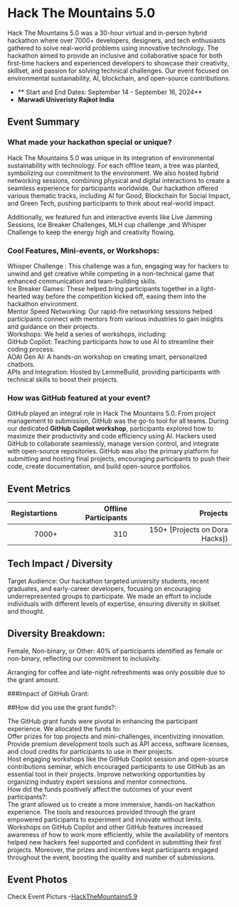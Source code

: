 # Hack The Mountains 5.0
Hack The Mountains 5.0 was a 30-hour virtual and in-person hybrid hackathon where over 7000+ developers, designers, and tech enthusiasts gathered to solve real-world problems using innovative technology. The hackathon aimed to provide an inclusive and collaborative space for both first-time hackers and experienced developers to showcase their creativity, skillset, and passion for solving technical challenges. Our event focused on environmental sustainability, AI, blockchain, and open-source contributions.
<br>
 - **  Start and End Dates: September 14 - September 16, 2024** 
 - **Marwadi Univeristy Rajkot India**

## Event Summary

### What made your hackathon special or unique?
Hack The Mountains 5.0 was unique in its integration of environmental sustainability with technology. For each offline team, a tree was planted, symbolizing our commitment to the environment. We also hosted hybrid networking sessions, combining physical and digital interactions to create a seamless experience for participants worldwide. Our hackathon offered various thematic tracks, including AI for Good, Blockchain for Social Impact, and Green Tech, pushing participants to think about real-world impact.

Additionally, we featured fun and interactive events like Live Jamming Sessions, Ice Breaker Challenges, MLH cup challenge ,and Whisper Challenge to keep the energy high and creativity flowing.

### Cool Features, Mini-events, or Workshops:
Whisper Challenge : This challenge was a fun, engaging way for hackers to unwind and get creative while competing in a non-technical game that enhanced communication and team-building skills.
<br/>
Ice Breaker Games: These helped bring participants together in a light-hearted way before the competition kicked off, easing them into the hackathon environment.
<br/>
Mentor Speed Networking: Our rapid-fire networking sessions helped participants connect with mentors from various industries to gain insights and guidance on their projects.
<br/>
Workshops: We held a series of workshops, including:
<br/>
  GitHub Copilot: Teaching participants how to use AI to streamline their coding process.
<br/>
  AOAI Gen AI: A hands-on workshop on creating smart, personalized chatbots.
<br/>
  APIs and Integration: Hosted by LemmeBuild, providing participants with technical skills to boost their projects.
<br/>

### How was GitHub featured at your event?
GitHub played an integral role in Hack The Mountains 5.0. From project management to submission, GitHub was the go-to tool for all teams. During our dedicated **GitHub Copilot workshop**, participants explored how to maximize their productivity and code efficiency using AI. Hackers used GitHub to collaborate seamlessly, manage version control, and integrate with open-source repositories. GitHub was also the primary platform for submitting and hosting final projects, encouraging participants to push their code, create documentation, and build open-source portfolios.

## Event Metrics 

| Registartions |Offline Participants| Projects|
|---------------:|--------------:|------------:|
| 7000+ | 310 | 150+ [Projects on Dora Hacks])| 

## Tech Impact / Diversity 

Target Audience: Our hackathon targeted university students, recent graduates, and early-career developers, focusing on encouraging underrepresented groups to participate. We made an effort to include individuals with different levels of expertise, ensuring diversity in skillset and thought.


## Diversity Breakdown:
 Female, Non-binary, or Other: 40% of participants identified as female or non-binary, reflecting our commitment to inclusivity.

Arranging for coffee and late-night refreshments was only possible due to the grant amount.

 ###Impact of GitHub Grant:

##How did you use the grant funds?:

The GitHub grant funds were pivotal in enhancing the participant experience. We allocated the funds to:
<br/>
Offer prizes for top projects and mini-challenges, incentivizing innovation.
<br/>
Provide premium development tools such as API access, software licenses, and cloud credits for participants to use in their projects.
<br/>
Host engaging workshops like the GitHub Copilot session and open-source contributions seminar, which encouraged participants to use GitHub as an essential tool in their projects.
Improve networking opportunities by organizing industry expert sessions and mentor connections.
<br/>
How did the funds positively affect the outcomes of your event participants?:
<br/>
The grant allowed us to create a more immersive, hands-on hackathon experience. The tools and resources provided through the grant empowered participants to experiment and innovate without limits. Workshops on GitHub Copilot and other GitHub features increased awareness of how to work more efficiently, while the availability of mentors helped new hackers feel supported and confident in submitting their first projects. Moreover, the prizes and incentives kept participants engaged throughout the event, boosting the quality and number of submissions.



## Event Photos
Check Event Picturs -[HackTheMountains5.9](https://photos.google.com/share/AF1QipPtodW0ljQZCTN7orxcMqSLFfRWTi75J97AL69-j34aVz4cucBgk7f_dc-FOrpwiw?key=cnJSZnNVWnRCNjhYcnlNd3hDNXB6SHFoeWhFbFVn)<br>

